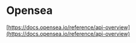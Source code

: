 # Opensea 

[https://docs.opensea.io/reference/api-overview](https://docs.opensea.io/reference/api-overview)

